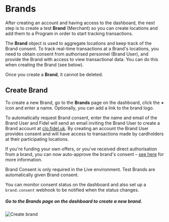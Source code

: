 # Brands

After creating an account and having access to the dashboard, the next step is to create a test **Brand** (Merchant) so you can create locations and add them to a Program in order to start tracking transactions. 


  
The **Brand** object is used to aggregate locations and keep track of the Brand consent. To track real-time transactions at a Brand's locations, you need to obtain consent from authorised personnel (Brand User), and provide the Brand with access to view transactional data. You can do this when creating the Brand (see below).

Once you create a **Brand**, it cannot be deleted.

## Create Brand

To create a new Brand, go to the **Brands** page on the dashboard, click the **+** icon and enter a name. Optionally, you can add a link to the brand logo.

To automatically request Brand consent, enter the name and email of the Brand User and Fidel will send an email inviting the Brand User to create a Brand account at [clo.fidel.uk](https://clo.fidel.uk). By creating an account the Brand User provides consent and will have access to transactions made by cardholders at their participating locations.

If you're funding your own offers, or you've received direct authorisation from a brand, you can now auto-approve the brand's consent – [see here](https://releasenotes.fidel.uk/auto-approve-brand-consent-92004) for more information.

<div class="info-box">
Brand Consent is only required in the Live environment. Test Brands are automatically given Brand consent.
</div>

You can monitor consent status on the dashboard and also set up a `brand.consent` webhook to be notified when the status changes.

##### Go to the Brands page on the dashboard to create a new brand.

![Create brand](https://docs.fidel.uk/assets/images/create-brand.png "Create brand")
